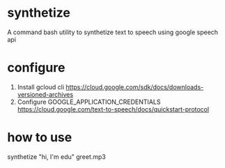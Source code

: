 # synthetize
 A command bash utility to synthetize text to speech using google speech api

# configure
1. Install gcloud cli https://cloud.google.com/sdk/docs/downloads-versioned-archives
2. Configure GOOGLE_APPLICATION_CREDENTIALS https://cloud.google.com/text-to-speech/docs/quickstart-protocol

 # how to use
 synthetize "hi, I'm edu" greet.mp3 